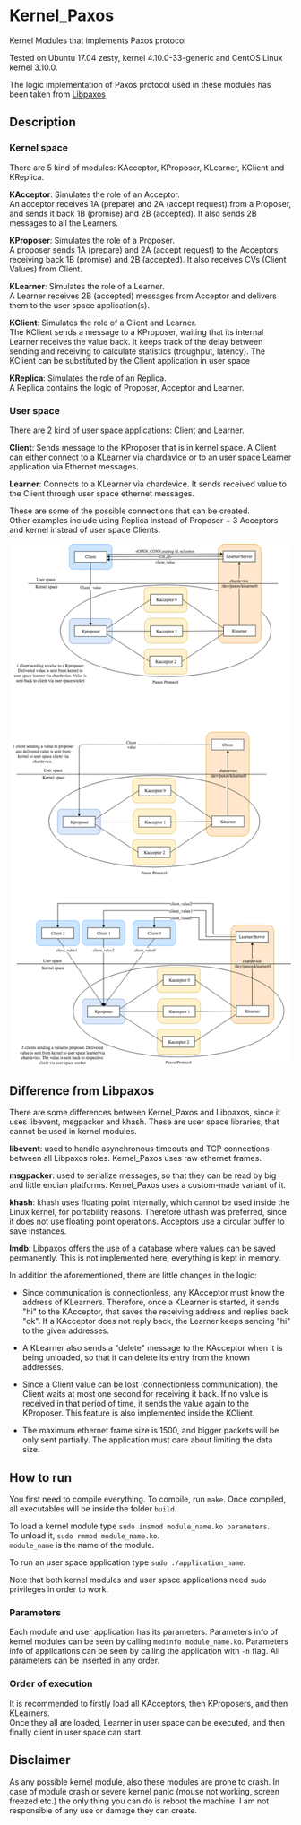 # Kernel_Paxos
Kernel Modules that implements Paxos protocol

Tested on Ubuntu 17.04 zesty, kernel 4.10.0-33-generic and CentOS Linux kernel 3.10.0.

The logic implementation of Paxos protocol used in these modules has been taken from [Libpaxos](http://libpaxos.sourceforge.net/)

## Description
### Kernel space
There are 5 kind of modules: KAcceptor, KProposer, KLearner, KClient and KReplica.

<b>KAcceptor</b>: Simulates the role of an Acceptor. <br>
An acceptor receives 1A (prepare) and 2A (accept request) from a Proposer, and sends it back 1B (promise) and 2B (accepted). It also sends 2B messages to all the Learners.

<b>KProposer</b>: Simulates the role of a Proposer. <br>
A proposer sends 1A (prepare) and 2A (accept request) to the Acceptors, receiving back 1B (promise) and 2B (accepted). It also receives CVs (Client Values) from Client.

<b>KLearner</b>: Simulates the role of a Learner. <br>
A Learner receives 2B (accepted) messages from Acceptor and delivers them to the user space application(s).

<b>KClient</b>: Simulates the role of a Client and Learner. <br>
 The KClient sends a message to a KProposer, waiting that its internal Learner receives the value back. It keeps track of the delay between sending and receiving to calculate statistics (troughput, latency). The KClient can be substituted by the Client application in user space

<b>KReplica</b>: Simulates the role of an Replica.<br>
 A Replica contains the logic of Proposer, Acceptor and Learner.

### User space

There are 2 kind of user space applications: Client and Learner.

<b> Client</b>: Sends message to the KProposer that is in kernel space. A Client can either connect to a KLearner via chardavice or to an user space Learner application via Ethernet messages.

<b> Learner</b>: Connects to a KLearner via chardevice. It sends received value to the Client through user space ethernet messages.

These are some of the possible connections that can be created.<br>
Other examples include using Replica instead of Proposer + 3 Acceptors and kernel instead of user space Clients.<br><br>
![Paxos_images.png](./.images/Paxos_images.png)

## Difference from Libpaxos

There are some differences between Kernel_Paxos and Libpaxos, since it uses libevent, msgpacker and khash.
These are user space libraries, that cannot be used in kernel modules.

<b> libevent</b>: used to handle asynchronous timeouts and TCP connections between all Libpaxos roles. Kernel_Paxos uses raw ethernet frames.

<b> msgpacker</b>: used to serialize messages, so that they can be read by big and little endian platforms. Kernel_Paxos uses a custom-made variant of it.

<b> khash</b>: khash uses floating point internally, which cannot be used inside the Linux kernel, for portability reasons. Therefore uthash was preferred, since it does not use floating point operations. Acceptors use a circular buffer to save instances.

<b>lmdb</b>: Libpaxos offers the use of a database where values can be saved permanently. This is not implemented here, everything is kept in memory.

In addition the aforementioned, there are little changes in the logic:
- Since communication is connectionless, any KAcceptor must know the address of KLearners. Therefore, once a KLearner is started, it sends "hi" to the KAcceptor, that saves the receiving address and replies back "ok". If a KAcceptor does not reply back, the Learner keeps sending "hi" to the given addresses.

- A KLearner also sends a "delete" message to the KAcceptor when it is being unloaded, so that it can delete its entry from the known addresses.

- Since a Client value can be lost (connectionless communication), the Client waits at most one second for receiving it back. If no value is received in that period of time, it sends the value again to the KProposer. This feature is also implemented inside the KClient.


- The maximum ethernet frame size is 1500, and bigger packets will be only sent partially. The application must care about limiting the data size.


## How to run

You first need to compile everything. To compile, run `make`. Once compiled, all executables will be inside the folder `build`.

To load a kernel module type `sudo insmod module_name.ko parameters`. <br>
To unload it, `sudo rmmod module_name.ko`. <br>
`module_name` is the name of the module.

To run an user space application type `sudo ./application_name`.

Note that both kernel modules and user space applications need `sudo` privileges in order to work.

### Parameters

Each module and user application has its parameters. Parameters info of kernel modules can be seen by calling `modinfo module_name.ko`. Parameters info of applications can be seen by calling the application with `-h` flag. All parameters can be inserted in any order.

### Order of execution

It is recommended to firstly load all KAcceptors, then KProposers, and then KLearners.<br>
Once they all are loaded, Learner in user space can be executed, and then finally client in user space can start. <br>


## Disclaimer

As any possible kernel module, also these modules are prone to crash.
 In case of module crash or severe kernel panic (mouse not working, screen freezed etc.) the only thing you can do is reboot the machine. I am not responsible of any use or damage they can create.  
